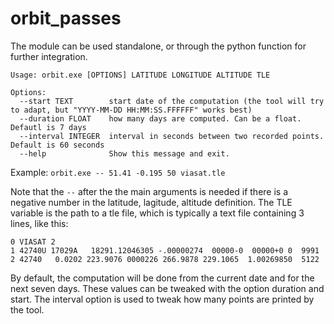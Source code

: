 # orbit_passes

The module can be used standalone, or through the python function for further integration.

```
Usage: orbit.exe [OPTIONS] LATITUDE LONGITUDE ALTITUDE TLE

Options:
  --start TEXT        start date of the computation (the tool will try to adapt, but "YYYY-MM-DD HH:MM:SS.FFFFFF" works best)
  --duration FLOAT    how many days are computed. Can be a float. Defautl is 7 days
  --interval INTEGER  interval in seconds between two recorded points. Default is 60 seconds
  --help              Show this message and exit.
```

Example: `orbit.exe -- 51.41 -0.195 50 viasat.tle`

Note that the `--` after the the main arguments is needed if there is a negative number in the latitude, lagitude, altitude definition.
The TLE variable is the path to a tle file, which is typically a text file containing 3 lines, like this:

```
0 VIASAT 2
1 42740U 17029A   18291.12046305 -.00000274  00000-0  00000+0 0  9991
2 42740   0.0202 223.9076 0000226 266.9878 229.1065  1.00269850  5122
```

By default, the computation will be done from the current date and for the next seven days. These values can be tweaked with the option duration and start. The interval option is used to tweak how many points are printed by the tool.
